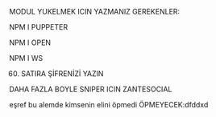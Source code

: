 MODUL YUKELMEK ICIN YAZMANIZ GEREKENLER:

NPM I PUPPETER

NPM I OPEN

NPM I WS


60. SATIRA ŞİFRENİZİ YAZIN

DAHA FAZLA BOYLE SNIPER ICIN ZANTESOCIAL

eşref bu alemde kimsenin elini öpmedi ÖPMEYECEK:dfddxd
